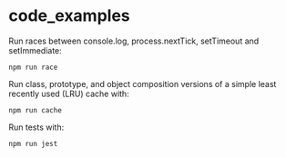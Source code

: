 # code_examples

Run races between console.log, process.nextTick, setTimeout and setImmediate:
```
npm run race
```

Run class, prototype, and object composition versions of a simple least recently used (LRU) cache with:
```
npm run cache
```

Run tests with:
```
npm run jest
```
